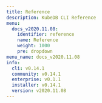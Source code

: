 ```yaml
---
title: Reference
description: KubeDB CLI Reference
menu:
  docs_v2020.11.08:
    identifier: reference
    name: Reference
    weight: 1000
    pre: dropdown
menu_name: docs_v2020.11.08
info:
  cli: v0.14.1
  community: v0.14.1
  enterprise: v0.1.1
  installer: v0.14.1
  version: v2020.11.08
---
```


